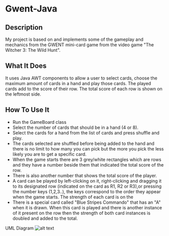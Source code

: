 # Gwent-Java
## <b>Description</b>
My project is based on and implements some of the gameplay and mechanics from the GWENT mini-card game from the video game "The Witcher 3: The Wild Hunt". 

## What It Does
It uses Java AWT components to allow a user to select cards, choose the maximum amount of cards in a hand and play those cards. 
The played cards add to the score of their row. The total score of each row is shown on the leftmost side.

## How To Use It
- Run the GameBoard class
- Select the number of cards that should be in a hand (4 or 8).
- Select the cards for a hand from the list of cards and press shuffle and play.
- The cards selected are shuffled before being added to the hand and there is no limit to how many you can pick
but the more you pick the less likely you are to get a specific card.
- When the game starts there are 3 grey/white rectangles which are rows and they have a number beside them that indicated the total score of the row. 
- There is also another number that shows the total score of the player.
- A card can be played by left-clicking on it, right-clicking and dragging it to its designated row (indicated on the card as R1, R2 or R3),or
pressing the number keys (1,2,3..), the keys correspond to the order they appear when the game starts. The strength of each card is on the 
- There is a special card called "Blue Stripes Commando" that has an "A" when it is drawn. When this card is played and there is another instance of it present
on the row then the strength of both card instances is doubled and added to the total. 

UML Diagram
![alt text](https://raw.githubusercontent.com/MrRobotIOI/images/main/UMLDiagram.png)

